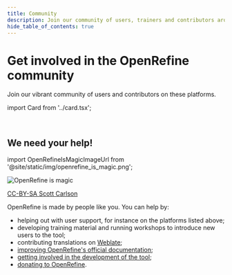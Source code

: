 ```yaml
---
title: Community
description: Join our community of users, trainers and contributors around the world.
hide_table_of_contents: true
---
```


# Get involved in the OpenRefine community

Join our vibrant community of users and contributors on these platforms.

import Card from '../card.tsx';

<div className="cardList">
  <Card href="https://forum.openrefine.org" title="Forum" description="Ask for support, share your ideas and join the team." />
  <Card href="https://github.com/OpenRefine/OpenRefine" title="GitHub project" description="Contribute and coordinate improvements to the tool." />
</div>
<div className="cardList">
  <Card href="https://hosted.weblate.org/engage/openrefine/" title="Translate OpenRefine" description="Contribute translations of the interface in your language via Weblate." />
  <Card title="Social media" description="Share your thoughts with the #openrefine tag on your favourite social media platform." />
</div>

<br />

## We need your help!

import OpenRefineIsMagicImageUrl from '@site/static/img/openrefine_is_magic.png';

<div style={{float: 'right', textAlign: 'right'}}>
<img src={OpenRefineIsMagicImageUrl} alt="OpenRefine is magic" id="magic"/>
<p style={{fontSize: '0.7em'}}><a href="https://commons.wikimedia.org/wiki/File:Open_Refine_is_Magic.png">CC-BY-SA Scott Carlson</a></p>
</div>

OpenRefine is made by people like you. You can help by:

- helping out with user support, for instance on the platforms listed above;
- developing training material and running workshops to introduce new users to the tool;
- contributing translations on [Weblate](https://hosted.weblate.org/engage/openrefine/);
- [improving OpenRefine's official documentation](/docs/technical-reference/contributing#contributing-to-the-documentation);
- [getting involved in the development of the tool](https://github.com/OpenRefine/OpenRefine/blob/master/CONTRIBUTING.md);
- [donating to OpenRefine](/donate).
